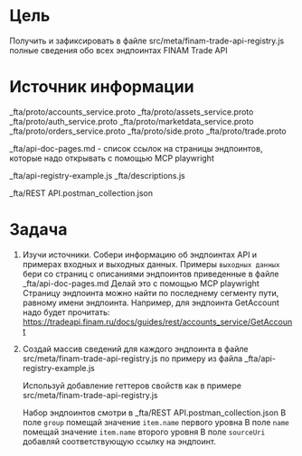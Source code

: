 # Цель
Получить и зафиксировать в файле src/meta/finam-trade-api-registry.js
полные сведения обо всех эндпоинтах FINAM Trade API

# Источник информации

_fta/proto/accounts_service.proto
_fta/proto/assets_service.proto
_fta/proto/auth_service.proto
_fta/proto/marketdata_service.proto
_fta/proto/orders_service.proto
_fta/proto/side.proto
_fta/proto/trade.proto

_fta/api-doc-pages.md - список ссылок на страницы эндпоинтов, которые надо открывать с помощью MCP playwright

_fta/api-registry-example.js
_fta/descriptions.js

_fta/REST API.postman_collection.json


# Задача
1) Изучи источники. 
   Собери информацию об эндпоинтах API и примерах входных и выходных данных.
   Примеры `выходных данных` бери со страниц с описаниями эндпоинтов приведенные в файле _fta/api-doc-pages.md
   Делай это с помощью MCP playwright
   Страницу эндпоинта можно найти по последнему сегменту пути, равному имени эндпоинта.
   Например, для эндпоинта GetAccount надо будет прочитать:
   https://tradeapi.finam.ru/docs/guides/rest/accounts_service/GetAccount


2) Создай массив сведений для каждого эндпоинта в файле src/meta/finam-trade-api-registry.js
   по примеру из файла _fta/api-registry-example.js

   Используй добавление геттеров свойств как в примере src/meta/finam-trade-api-registry.js
   
   Набор эндпоинтов смотри в _fta/REST API.postman_collection.json
   В поле `group` помещай значение `item.name` первого уровна
   В поле `name` помещай значение `item.name` второго уровня
   В поле `sourceUri` добавляй соответствующую ссылку на эндпоинт.

